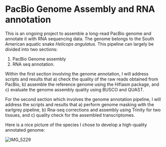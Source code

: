 # PacBio Genome Assembly and RNA annotation
This is an ongoing project to assemble a long-read PacBio genome and annotate it with RNA sequencing data. The genome belongs to the South American aquatic snake *Helicops angulatus.* This pipeline can largely be divided into two sections: 

1) PacBio Genome assembly
2) RNA seq annotation.

Within the first section involving the genome annotation, I will address scripts and results that a) check the quality of the raw reads obtained from PacBio, b) assemble the reference genome using the Hifiasm package, and c) evaluate the genome assembly quality using BUSCO and QUAST. 

For the second section which involves the genome annotation pipeline, I will address the scripts and results that a) perform genome masking with the earlgrey pipeline, b) Rna-seq corrections and assembly using Trinity for two tissues, and c) quality check for the assembled transcriptomes. 

Here is a nice picture of the species I chose to develop a high-quality annotated genome: 


![IMG_5229](https://github.com/user-attachments/assets/27b3c5ed-6c79-4a0b-8a62-a3f32be5e566)


